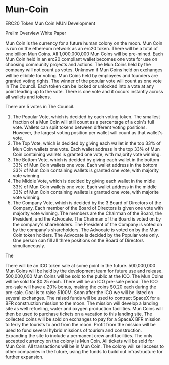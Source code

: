 # Mun-Coin
ERC20 Token Mun Coin MUN Development


Prelim Overview White Paper

Mun Coin is the currency for a future human colony on the moon. 
Mun Coin is run on the ethereum network as an erc20 token.
There will be a total of one billion Mun Coins.
All 1,000,000,000 Mun Coins will be pre-mined.
Each Mun Coin held in an erc20 compliant wallet becomes one vote for use on choosing community projects and actions.
The Mun Coins held by the company will not count as votes.
Unknown if Mun Coins held on exchanges will be elibible for voting.
Mun Coins held by employees and founders are granted voting rights.
The winner of the popular vote will count as one vote in The Council.
Each token can be locked or unlocked into a vote at any point leading up to the vote.
There is one vote and it occurs instantly across all wallets and tokens.

There are 5 votes in The Council.

1. The Popular Vote, which is decided by each voting token.
  The smallest fraction of a Mun Coin will still count as a percentage of a coin's full vote. 
  Wallets can split tokens between different voting positions. However, the largest voting position per wallet will count as
  that wallet's vote.
2. The Top Vote, which is decided by giving each wallet in the top 33% of Mun Coin wallets one vote.
  Each wallet address in the top 33% of Mun Coin containing wallets is granted one vote, with majority vote winning.
3. The Bottom Vote, which is decided by giving each wallet in the bottom 33% of Mun Coin wallets one vote.
  Each wallet address in the bottom 33% of Mun Coin containing wallets is granted one vote, with majority vote winning.
4. The Middle Vote, which is decided by giving each wallet in the midle 33% of Mun Coin wallets one vote.
  Each wallet address in the middle 33% of Mun Coin containing wallets is granted one vote, with majorite vote winning.
5. The Company Vote, which is decided by the 3 Board of Directors of the Company.
  Each member of the Board of Directors is given one vote with majority vote winning.
  The members are the Chairman of the Board, the President, and the Advocate.
  The Chairman of the Board is voted on by the company's shareholders.
  The President of the Company is voted on by the company's shareholders.
  The Advocate is voted on by the Mun Coin token holders.
  The Advocate is decided by the Popular vote only.
  One person can fill all three positions on the Board of Directors simultaneously.
  
The 
  
There will be an ICO token sale at some point in the future.
500,000,000 Mun Coins will be held by the development team for future use and release.
500,000,000 Mun Coins will be sold to the public at the ICO.
The Mun Coins will be sold for $0.25 each.
There will be an ICO pre-sale period.
The ICO pre-sale will have a 20% bonus, making the coins $0.20 each during the pre-sale.
Goal is to raise $100M.
Soon after the ICO we will be listed on several exchanges.
The raised funds will be used to contract SpaceX for a BFR construction mission to the moon.
The mission will develop a landing site as well refueling, water and oxygen production facilities.
Mun Coins will then be used to purchase tickets on a vacation to this landing site.
The collected coins will be sold on exchanges to pay for a SpaceX BFR mission to ferry the tourists to and from the moon.
Profit from the mission will be used to fund several hybrid missions of tourism and construction.
Expanding the site to include a permanent crew and facilities.
The only accepted currency on the colony is Mun Coin.
All tickets will be sold for Mun Coin.
All transactions will be in Mun Coin.
The colony will sell access to other companies in the future, using the funds to build out infrastructure for further expansion.




